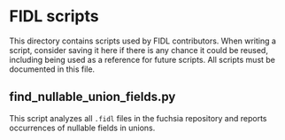 # FIDL scripts

This directory contains scripts used by FIDL contributors. When writing a
script, consider saving it here if there is any chance it could be reused,
including being used as a reference for future scripts. All scripts must be
documented in this file.

## find_nullable_union_fields.py

This script analyzes all `.fidl` files in the fuchsia repository and reports
occurrences of nullable fields in unions.

